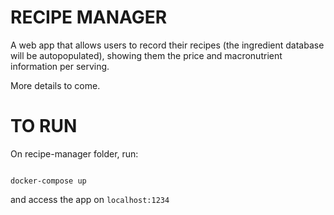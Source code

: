 # RECIPE MANAGER

A web app that allows users to record their recipes (the ingredient database will be autopopulated), showing them the price and macronutrient information per serving. 

More details to come.

# TO RUN

On recipe-manager folder, run:

<code>
docker-compose up
</code>

and access the app on <code>localhost:1234</code>
